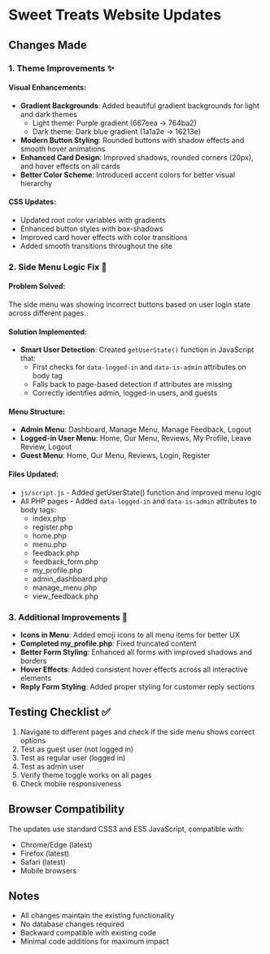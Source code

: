 # Sweet Treats Website Updates

## Changes Made

### 1. Theme Improvements ✨

#### Visual Enhancements:
- **Gradient Backgrounds**: Added beautiful gradient backgrounds for light and dark themes
  - Light theme: Purple gradient (667eea → 764ba2)
  - Dark theme: Dark blue gradient (1a1a2e → 16213e)
- **Modern Button Styling**: Rounded buttons with shadow effects and smooth hover animations
- **Enhanced Card Design**: Improved shadows, rounded corners (20px), and hover effects on all cards
- **Better Color Scheme**: Introduced accent colors for better visual hierarchy

#### CSS Updates:
- Updated root color variables with gradients
- Enhanced button styles with box-shadows
- Improved card hover effects with color transitions
- Added smooth transitions throughout the site

### 2. Side Menu Logic Fix 🔧

#### Problem Solved:
The side menu was showing incorrect buttons based on user login state across different pages.

#### Solution Implemented:
- **Smart User Detection**: Created `getUserState()` function in JavaScript that:
  - First checks for `data-logged-in` and `data-is-admin` attributes on body tag
  - Falls back to page-based detection if attributes are missing
  - Correctly identifies admin, logged-in users, and guests

#### Menu Structure:
- **Admin Menu**: Dashboard, Manage Menu, Manage Feedback, Logout
- **Logged-in User Menu**: Home, Our Menu, Reviews, My Profile, Leave Review, Logout
- **Guest Menu**: Home, Our Menu, Reviews, Login, Register

#### Files Updated:
- `js/script.js` - Added getUserState() function and improved menu logic
- All PHP pages - Added `data-logged-in` and `data-is-admin` attributes to body tags:
  - index.php
  - register.php
  - home.php
  - menu.php
  - feedback.php
  - feedback_form.php
  - my_profile.php
  - admin_dashboard.php
  - manage_menu.php
  - view_feedback.php

### 3. Additional Improvements 🎯

- **Icons in Menu**: Added emoji icons to all menu items for better UX
- **Completed my_profile.php**: Fixed truncated content
- **Better Form Styling**: Enhanced all forms with improved shadows and borders
- **Hover Effects**: Added consistent hover effects across all interactive elements
- **Reply Form Styling**: Added proper styling for customer reply sections

## Testing Checklist ✅

1. Navigate to different pages and check if the side menu shows correct options
2. Test as guest user (not logged in)
3. Test as regular user (logged in)
4. Test as admin user
5. Verify theme toggle works on all pages
6. Check mobile responsiveness

## Browser Compatibility

The updates use standard CSS3 and ES5 JavaScript, compatible with:
- Chrome/Edge (latest)
- Firefox (latest)
- Safari (latest)
- Mobile browsers

## Notes

- All changes maintain the existing functionality
- No database changes required
- Backward compatible with existing code
- Minimal code additions for maximum impact
